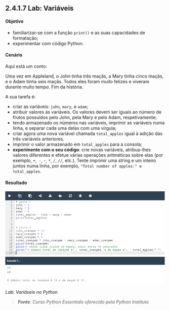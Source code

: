 ## 2.4.1.7 Lab: Variáveis

#### Objetivo

 - familiarizar-se com a função `print()` e as suas capacidades de formatação;
 - experimentar com código Python.
 

#### Cenário

Aqui está um conto:

Uma vez em Appleland, o John tinha três maçãs, a Mary tinha cinco maçãs, e o Adam tinha seis maçãs. Todos eles foram muito felizes e viveram durante muito tempo. Fim da história.

A sua tarefa é:

- criar as variáveis: ``john``, ``mary``, e ``adam``;
- atribuir valores às variáveis. Os valores devem ser iguais ao número de frutos possuídos pelo John, pela Mary e pelo Adam, respetivamente;
- tendo armazenado os números nas variáveis, imprimir as variáveis numa linha, e separar cada uma delas com uma vírgula;
- criar agora uma nova variável chamada ``total_apples`` igual à adição das três variáveis anteriores.
- imprimir o valor armazenado em ``total_apples`` para a consola;
- **experimente com o seu código**: crie novas variáveis, atribua-lhes valores diferentes e efetue várias operações aritméticas sobre elas (por exemplo, ``+``,`` -``, -, ``*``, ``/``, ``//``, etc.). Tente imprimir uma string e um inteiro juntos numa linha, por exemplo, ``"Total number of apples:" e total_apples``.

####  Resultado


![Lab: Variáveis no Python](../img/041_2_lab_variaveis.PNG)

*Lab: Variáveis no Python*

>***Fonte**: Curso Python Essentials oferecido pela Python Institute*
